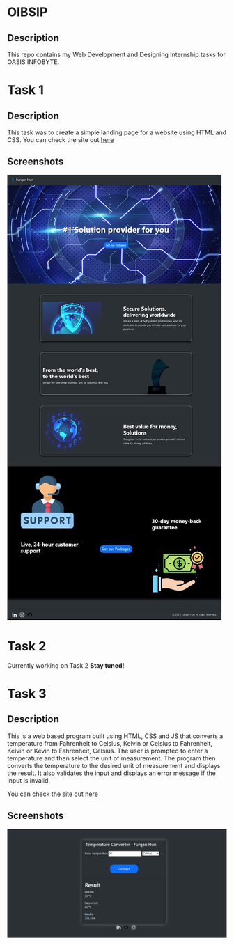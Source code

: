 # OIBSIP

## Description
This repo contains my Web Development and Designing Internship tasks for OASIS INFOBYTE.

# Task 1
## Description
This task was to create a simple landing page for a website using HTML and CSS.
You can check the site out [here](https://landingpage-furqanhun.netlify.app/)

## Screenshots
![landing page](Assets/landing-page-ss.jpg)
# Task 2
Currently working on Task 2 **Stay tuned!**

# Task 3
## Description
This is a web based program built using HTML, CSS and JS that converts a temperature from Fahrenheit to Celsius, Kelvin or Celsius to Fahrenheit, Kelvin or Kevin to Fahrenheit, Celsius. The user is prompted to enter a temperature and then select the unit of measurement. The program then converts the temperature to the desired unit of measurement and displays the result. It also validates the input and displays an error message if the input is invalid.

You can check the site out [here](https://temp-converter-furqanhun.netlify.app/)
## Screenshots
![Temp Conv SS](Assets/temp-conv.png)